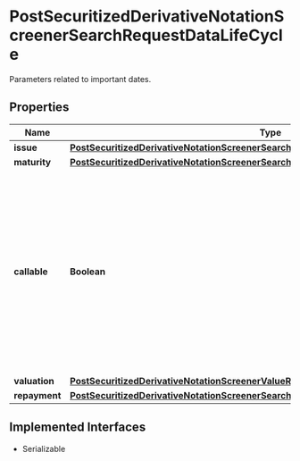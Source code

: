 

# PostSecuritizedDerivativeNotationScreenerSearchRequestDataLifeCycle

Parameters related to important dates.

## Properties

Name | Type | Description | Notes
------------ | ------------- | ------------- | -------------
**issue** | [**PostSecuritizedDerivativeNotationScreenerSearchRequestDataLifeCycleIssue**](PostSecuritizedDerivativeNotationScreenerSearchRequestDataLifeCycleIssue.md) |  |  [optional]
**maturity** | [**PostSecuritizedDerivativeNotationScreenerSearchRequestDataLifeCycleMaturity**](PostSecuritizedDerivativeNotationScreenerSearchRequestDataLifeCycleMaturity.md) |  |  [optional]
**callable** | **Boolean** | Restricts the result to securitized derivatives that are callable (&#x60;true&#x60;) or are not callable (&#x60;false&#x60;). A callable instrument is one that may be redeemed by the issuer prior to maturity. |  [optional]
**valuation** | [**PostSecuritizedDerivativeNotationScreenerValueRangesGetRequestDataLifeCycleValuation**](PostSecuritizedDerivativeNotationScreenerValueRangesGetRequestDataLifeCycleValuation.md) |  |  [optional]
**repayment** | [**PostSecuritizedDerivativeNotationScreenerSearchRequestDataLifeCycleRepayment**](PostSecuritizedDerivativeNotationScreenerSearchRequestDataLifeCycleRepayment.md) |  |  [optional]


## Implemented Interfaces

* Serializable


